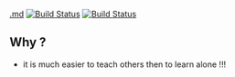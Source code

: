 [.md](https://github.com/brownman/ofer_asks)
[![Build Status](https://travis-ci.org/brownman/ofer_asks.svg?branch=develop)](https://travis-ci.org/brownman/ofer_asks)
[![Build Status](https://www.gitbook.io/button/status/book/brownman/ofer_asks)](https://www.gitbook.io/book/brownman/ofer_asks/activity)


Why ?
----
- it is much easier to teach others then to learn alone !!!
 
